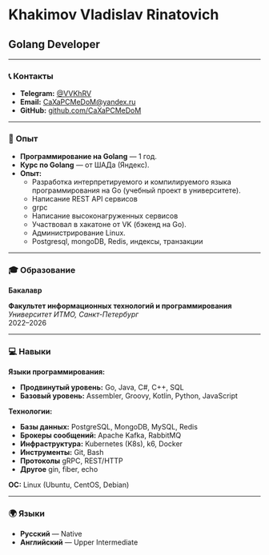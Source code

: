 # Khakimov Vladislav Rinatovich  
## Golang Developer ##

---

### 📞 **Контакты**  
- **Telegram:** [@VVKhRV](https://t.me/VVKhRV)  
- **Email:** [CaXaPCMeDoM@yandex.ru](mailto:CaXaPCMeDoM@yandex.ru)  
- **GitHub:** [github.com/CaXaPCMeDoM](https://github.com/CaXaPCMeDoM)    

---

### 💼 **Опыт**  
- **Программирование на Golang** — 1 год.
- **Курс по Golang** — от ШАДа (Яндекс).
- **Опыт:**  
  - Разработка интерпретируемого и компилируемого языка программирования на Go (учебный проект в университете).
  - Написание REST API сервисов
  - grpc
  - Написание высоконагруженных сервисов
  - Участвовал в хакатоне от VK (бэкенд на Go).
  - Администрирование Linux.
  - Postgresql, mongoDB, Redis, индексы, транзакции
---

### 🎓 **Образование**  
**Бакалавр**

**Факультет информационных технологий и программирования**  
*Университет ИТМО, Санкт-Петербург*  
2022–2026  

---

### 💻 **Навыки**  
**Языки программирования:**  
- **Продвинутый уровень:** Go, Java, C#, C++, SQL  
- **Базовый уровень:** Assembler, Groovy, Kotlin, Python, JavaScript  

**Технологии:**  
- **Базы данных:** PostgreSQL, MongoDB, MySQL, Redis  
- **Брокеры сообщений:** Apache Kafka, RabbitMQ  
- **Инфраструктура:** Kubernetes (K8s), k6, Docker
- **Инструменты:** Git, Bash
- **Протоколы** gRPC, REST/HTTP
- **Другое** gin, fiber, echo

**ОС:** Linux (Ubuntu, CentOS, Debian)  

---

### 🌍 **Языки**  
- **Русский** — Native
- **Английский** — Upper Intermediate  
